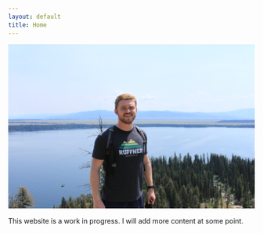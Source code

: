 ```yaml
---
layout: default
title: Home
---
```


<img src="https://raw.githubusercontent.com/jhsansom/jhsansom.github.io/master/pages/profile.JPG">

This website is a work in progress. I will add more content at some point.